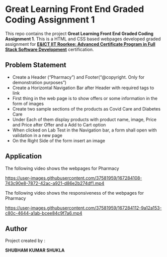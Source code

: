 #  Great Learning Front End Graded Coding Assignment 1

This repo contains the project **Great Learning Front End Graded Coding Assignment 1**. This is a HTML and CSS based webpages developed graded assignment for [**E&ICT IIT Roorkee: Advanced Certificate Program in Full Stack Software Development**](https://www.greatlearning.in/advanced-certification-full-stack-software-development-iit-roorkee) certification.


##  Problem Statement
- Create a Header (“Pharmacy”) and Footer(“@copyright. Only for demonstration purposes”)
- Create a Horizontal Navigation Bar after Header with required tags to link
- First thing in the web page is to show offers or some information in the form of images
- Create two sample sections of the products as Covid Care and Diabetes Care
- Under Each of them display products with product name, image, Price and Price after Offer and a Add to Cart option
- When clicked on Lab Test in the Navigation bar, a form shall open with validation in a new page
- On the Right Side of the form insert an image


## Application
The following video shows the webpages for Pharmacy

https://user-images.githubusercontent.com/37581959/167284108-743c90e8-7872-42ac-a921-d86e2b274df1.mp4



The following video shows the responsiveness of the webpages for Pharmacy

https://user-images.githubusercontent.com/37581959/167284112-9a12a153-c80c-4644-a1ab-bcee84c9f7a6.mp4

##  Author

Project created by :

**SHUBHAM KUMAR SHUKLA**